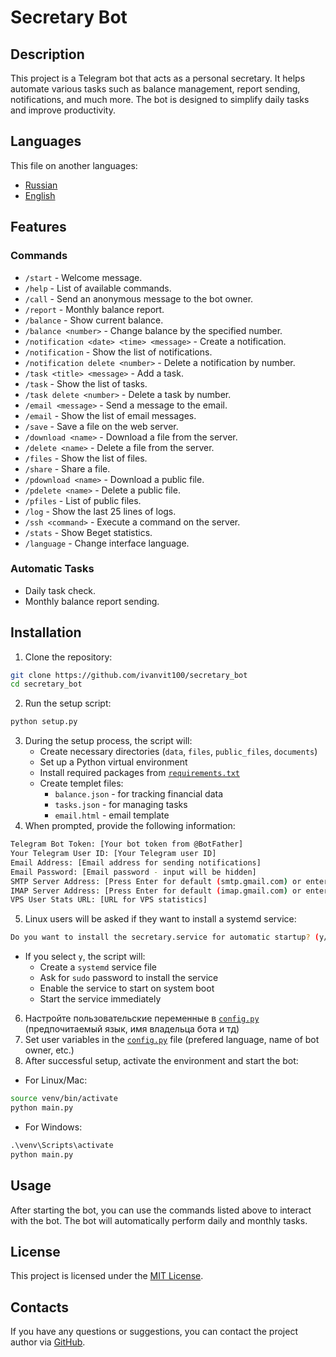 # Secretary Bot

## Description
This project is a Telegram bot that acts as a personal secretary. It helps automate various tasks such as balance management, report sending, notifications, and much more. The bot is designed to simplify daily tasks and improve productivity.

## Languages
This file on another languages:
- [Russian](./README.md)
- [English](./README.en.md)

## Features
### Commands
- `/start` - Welcome message.
- `/help` - List of available commands.
- `/call` <message> - Send an anonymous message to the bot owner.
- `/report` - Monthly balance report.
- `/balance` - Show current balance.
- `/balance <number>` - Change balance by the specified number.
- `/notification <date> <time> <message>` - Create a notification.
- `/notification` - Show the list of notifications.
- `/notification delete <number>` - Delete a notification by number.
- `/task <title> <message>` - Add a task.
- `/task` - Show the list of tasks.
- `/task delete <number>` - Delete a task by number.
- `/email <message>` - Send a message to the email.
- `/email` - Show the list of email messages.
- `/save` - Save a file on the web server.
- `/download <name>` - Download a file from the server.
- `/delete <name>` - Delete a file from the server.
- `/files` - Show the list of files.
- `/share` - Share a file.
- `/pdownload <name>` - Download a public file.
- `/pdelete <name>` - Delete a public file.
- `/pfiles` - List of public files.
- `/log` - Show the last 25 lines of logs.
- `/ssh <command>` - Execute a command on the server.
- `/stats` - Show Beget statistics.
- `/language` - Change interface language.

### Automatic Tasks
- Daily task check.
- Monthly balance report sending.

## Installation
1. Clone the repository:
```sh
git clone https://github.com/ivanvit100/secretary_bot
cd secretary_bot
```
2. Run the setup script:
```sh
python setup.py
```
3. During the setup process, the script will:
    - Create necessary directories (`data`, `files`, `public_files`, `documents`)
    - Set up a Python virtual environment
    - Install required packages from [`requirements.txt`](/requirements.txt)
    - Create templet files:
        - `balance.json` - for tracking financial data
        - `tasks.json` - for managing tasks
        - `email.html` - email template
4. When prompted, provide the following information:
```sh
Telegram Bot Token: [Your bot token from @BotFather]
Your Telegram User ID: [Your Telegram user ID]
Email Address: [Email address for sending notifications]
Email Password: [Email password - input will be hidden]
SMTP Server Address: [Press Enter for default (smtp.gmail.com) or enter custom]
IMAP Server Address: [Press Enter for default (imap.gmail.com) or enter custom]
VPS User Stats URL: [URL for VPS statistics]
```
5. Linux users will be asked if they want to install a systemd service:
```sh
Do you want to install the secretary.service for automatic startup? (y/n):
```
- If you select `y`, the script will:
    - Create a `systemd` service file
    - Ask for `sudo` password to install the service
    - Enable the service to start on system boot
    - Start the service immediately
6. Настройте пользовательские переменные в [`config.py`](/config.py) (предпочитаемый язык, имя владельца бота и тд)
6. Set user variables in the [`config.py`](/config.py) file (prefered language, name of bot owner, etc.)
7. After successful setup, activate the environment and start the bot:
- For Linux/Mac:
```sh
source venv/bin/activate
python main.py
```
- For Windows:
```cmd
.\venv\Scripts\activate
python main.py
```

## Usage
After starting the bot, you can use the commands listed above to interact with the bot. The bot will automatically perform daily and monthly tasks.

## License
This project is licensed under the [MIT License](./LICENSE).

## Contacts
If you have any questions or suggestions, you can contact the project author via [GitHub](https://github.com/ivanvit100/secretary_bot/issues).